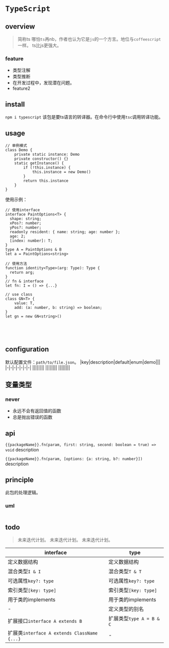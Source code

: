 # `TypeScript`

## overview
> 简称ts
> 哪怕`ts`再nb，作者也认为它是`js`的一个方言。地位与`coffeescript`一样。
> ts比js更强大。

### feature
- 类型注解
- 类型推断
- 在开发过程中，发现潜在问题。
- feature2

## install
`npm i typescript`
该包是要ts语言的转译器。在命令行中使用`tsc`调用转译功能。


## usage
```
// 单例模式
class Demo {
    private static instance: Demo
    private constructor() {}
    static getInstance() {
        if (!this.instance) {
            this.instance = new Demo()
        }
        return this.instance
    }
}
```

使用示例：
```
// 使用interface
interface PaintOptions<T> {
  shape: string;
  xPos?: number;
  yPos?: number;
  readonly resident: { name: string; age: number };
  age: 2;
  [index: number]: T;
}
type A = PaintOptions & B
let a = PaintOptions<string>

// 使用方法
function identity<Type>(arg: Type): Type {
  return arg;
}
// fn & interface
let fn: I = () => {...}

// use class
class GN<T> {
    value: T,
    add: (a: number, b: string) => boolean;
}
let gn = new GN<string>()





```

## configuration
默认配置文件：`path/to/file.json`。
|key|description|default|enum|demo|||
|-|-|-|-|-|-|-|
||||||||
||||||||
||||||||
## 变量类型
### never
- 永远不会有返回值的函数
- 总是抛出错误的函数

## api
`{{packageName}}.fn(param, first: string, second: boolean = true) => void`
description

`{{packageName}}.fn(param, [options: {a: string, b?: number}])`
description

## principle
此包的处理逻辑。

### uml
```
```

## todo
> 未来迭代计划。
> 未来迭代计划。
> 未来迭代计划。

|interface|type|
|-|-|
|定义数据结构|定义数据结构|
|混合类型`I & I`|混合类型`T & T`|
|可选属性`key?: type`|可选属性`key?: type`|
|索引类型`[key: type]`|索引类型`[key: type]`|
|用于类的implements|用于类的implements|
|-|定义类型的别名|
|扩展接口`interface A extends B`|扩展类型`type A = B & C`|
|扩展类`interface A extends ClassName {...}`|-|

